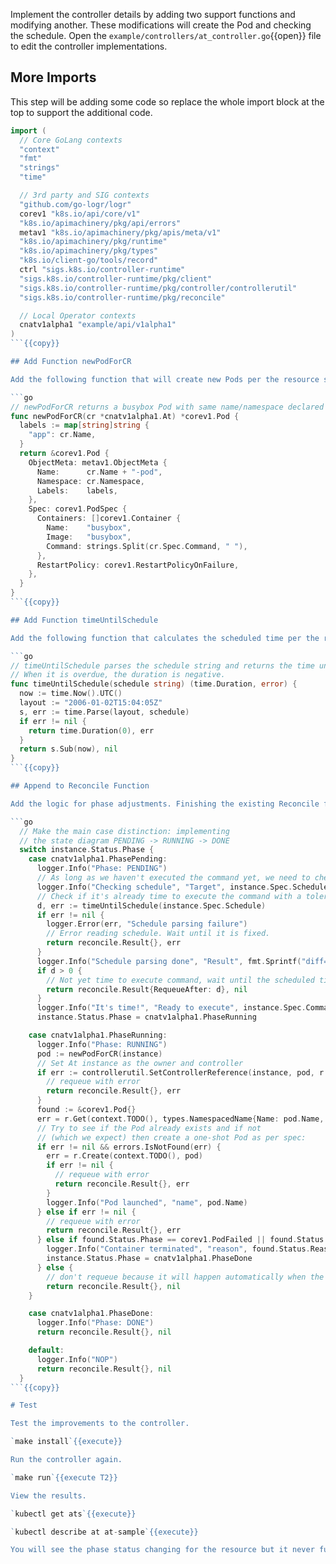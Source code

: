 Implement the controller details by adding two support functions and modifying another. These modifications will create the Pod and checking the schedule. Open the `example/controllers/at_controller.go`{{open}} file to edit the controller implementations.

## More Imports

This step will be adding some code so replace the whole import block at the top to support the additional code.

```go
import (
  // Core GoLang contexts
  "context"
  "fmt"
  "strings"
  "time"

  // 3rd party and SIG contexts
  "github.com/go-logr/logr"
  corev1 "k8s.io/api/core/v1"
  "k8s.io/apimachinery/pkg/api/errors"
  metav1 "k8s.io/apimachinery/pkg/apis/meta/v1"
  "k8s.io/apimachinery/pkg/runtime"
  "k8s.io/apimachinery/pkg/types"
  "k8s.io/client-go/tools/record"
  ctrl "sigs.k8s.io/controller-runtime"
  "sigs.k8s.io/controller-runtime/pkg/client"
  "sigs.k8s.io/controller-runtime/pkg/controller/controllerutil"
  "sigs.k8s.io/controller-runtime/pkg/reconcile"

  // Local Operator contexts
  cnatv1alpha1 "example/api/v1alpha1"
)
```{{copy}}

## Add Function newPodForCR

Add the following function that will create new Pods per the resource specification.

```go
// newPodForCR returns a busybox Pod with same name/namespace declared in resource
func newPodForCR(cr *cnatv1alpha1.At) *corev1.Pod {
  labels := map[string]string {
    "app": cr.Name,
  }
  return &corev1.Pod {
    ObjectMeta: metav1.ObjectMeta {
      Name:      cr.Name + "-pod",
      Namespace: cr.Namespace,
      Labels:    labels,
    },
    Spec: corev1.PodSpec {
      Containers: []corev1.Container {
        Name:    "busybox",
        Image:   "busybox",
        Command: strings.Split(cr.Spec.Command, " "),
      },
      RestartPolicy: corev1.RestartPolicyOnFailure,
    },
  }
}
```{{copy}}

## Add Function timeUntilSchedule

Add the following function that calculates the scheduled time per the resource specification.

```go
// timeUntilSchedule parses the schedule string and returns the time until the schedule.
// When it is overdue, the duration is negative.
func timeUntilSchedule(schedule string) (time.Duration, error) {
  now := time.Now().UTC()
  layout := "2006-01-02T15:04:05Z"
  s, err := time.Parse(layout, schedule)
  if err != nil {
    return time.Duration(0), err
  }
  return s.Sub(now), nil
}
```{{copy}}

## Append to Reconcile Function

Add the logic for phase adjustments. Finishing the existing Reconcile function by inserting the following switch block just after the code body that sets the `instance.Status.Phase = cnatv1alpha1.PhasePending`.

```go
  // Make the main case distinction: implementing
  // the state diagram PENDING -> RUNNING -> DONE
  switch instance.Status.Phase {
    case cnatv1alpha1.PhasePending:
      logger.Info("Phase: PENDING")
      // As long as we haven't executed the command yet, we need to check if it's time already to act
      logger.Info("Checking schedule", "Target", instance.Spec.Schedule)
      // Check if it's already time to execute the command with a tolerance of 2 seconds:
      d, err := timeUntilSchedule(instance.Spec.Schedule)
      if err != nil {
        logger.Error(err, "Schedule parsing failure")
        // Error reading schedule. Wait until it is fixed.
        return reconcile.Result{}, err
      }
      logger.Info("Schedule parsing done", "Result", fmt.Sprintf("diff=%v", d))
      if d > 0 {
        // Not yet time to execute command, wait until the scheduled time
        return reconcile.Result{RequeueAfter: d}, nil
      }
      logger.Info("It's time!", "Ready to execute", instance.Spec.Command)
      instance.Status.Phase = cnatv1alpha1.PhaseRunning

    case cnatv1alpha1.PhaseRunning:
      logger.Info("Phase: RUNNING")
      pod := newPodForCR(instance)
      // Set At instance as the owner and controller
      if err := controllerutil.SetControllerReference(instance, pod, r.Scheme); err != nil {
        // requeue with error
        return reconcile.Result{}, err
      }
      found := &corev1.Pod{}
      err = r.Get(context.TODO(), types.NamespacedName{Name: pod.Name, Namespace: pod.Namespace}, found)
      // Try to see if the Pod already exists and if not
      // (which we expect) then create a one-shot Pod as per spec:
      if err != nil && errors.IsNotFound(err) {
        err = r.Create(context.TODO(), pod)
        if err != nil {
          // requeue with error
          return reconcile.Result{}, err
        }
        logger.Info("Pod launched", "name", pod.Name)
      } else if err != nil {
        // requeue with error
        return reconcile.Result{}, err
      } else if found.Status.Phase == corev1.PodFailed || found.Status.Phase == corev1.PodSucceeded {
        logger.Info("Container terminated", "reason", found.Status.Reason, "message", found.Status.Message)
        instance.Status.Phase = cnatv1alpha1.PhaseDone
      } else {
        // don't requeue because it will happen automatically when the Pod status changes
        return reconcile.Result{}, nil
    }

    case cnatv1alpha1.PhaseDone:
      logger.Info("Phase: DONE")
      return reconcile.Result{}, nil

    default:
      logger.Info("NOP")
      return reconcile.Result{}, nil
  }
```{{copy}}

# Test

Test the improvements to the controller.

`make install`{{execute}}

Run the controller again.

`make run`{{execute T2}}

View the results.

`kubectl get ats`{{execute}}

`kubectl describe at at-sample`{{execute}}

You will see the phase status changing for the resource but it never fully gets to "Done". This is because the controller isn't watching Pods yet.
